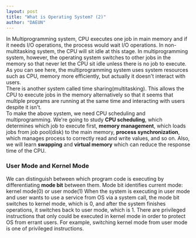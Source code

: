 ```yaml
---
layout: post
title: "What is Operating System? (2)"
author: "DAEUN"
---
```


In Multiprogramming system, CPU executes one job in main memory and if it needs I/O operations, the process would wait I/O operations. In non-multitasking system, the CPU will sit idle at this stage. In multiprogramming system, however, the operating system switches to other jobs in the memory so that never let the CPU sit idle unless there is no job to execute. As you can see here, the multiprogramming system uses system resources such as CPU, memory more efficiently, but actually it doesn't interact with users.
<br>
There is another system called time sharing(multitasking). This allows the CPU to execute jobs in the memory alternatively so that it seems that multiple programs are running at the same time and interacting with users despite it isn't.
<br>
To make the above system, we need CPU scheduling and multiprogramming. We're going to study **CPU scheduling**, which determines which job to execute first, **memory management**, which loads jobs from job pool(disk) to the main memory, **process synchronization**, which manages process to correctly read and write values, and so on. Also, we will learn **swapping** and **virtual memory** which can reduce the response time of the CPU.
<br>
### User Mode and Kernel Mode
We can distinguish between which program code is executing by differentiating **mode bit** between them. Mode bit identifies current mode: kernel mode(0) or user mode(1)
When the system is executing in user mode and user wants to use a service from OS via a system call, the mode bit switches to kernel mode, which is 0, and after the system finishes operations, it switches back to user mode, which is 1.
There are privileged instructions that only could be executed in kernel mode in order to protect OS from errant users. For example, switching kernel mode from user mode is one of privileged instructions.